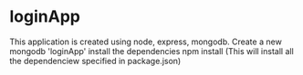 # loginApp

This application is created using node, express, mongodb.
Create a new mongodb 'loginApp' 
install the dependencies npm install (This will install all the dependenciew specified in package.json)
